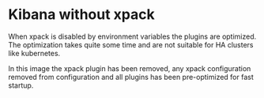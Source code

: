 # Kibana without xpack

When xpack is disabled by environment variables the plugins are optimized.
The optimization takes quite some time and are not suitable for HA clusters like kubernetes.

In this image the xpack plugin has been removed, any xpack configuration removed from configuration and all plugins has been pre-optimized for fast startup.
